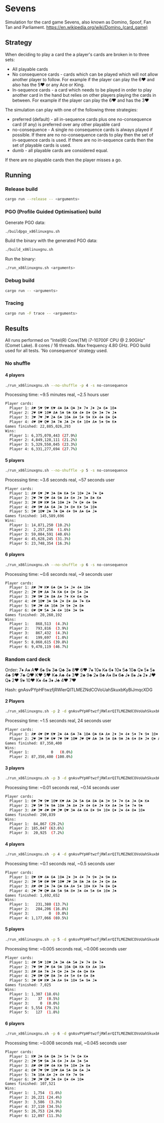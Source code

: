 # Sevens

Simulation for the card game Sevens, also known as Domino, Spoof, Fan Tan and Parliament.
<https://en.wikipedia.org/wiki/Domino_(card_game)>

## Strategy

When deciding to play a card the a player's cards are broken in to three sets:

* All playable cards
* No consequence cards - cards which can be played which will not allow another player to follow. For example if the player can play the 6♥ and also has the 5♥ or any Ace or King.
* In-sequence cards - a card which needs to be played in order to play another card in the hand but relies on other players playing the cards in between. For example if the player can play the 6♥ and has the 3♥

The simulation can play with one of the following three strategies:

* preferred (default) - all in-sequence cards plus one no-consequence card (if any) is preferred over any other playable card
* no-consequence - A single no consequence cards is always played if possible. If there are no no-consequence cards to play then the set of in-sequence cards is used. If there are no in-sequence cards then the set of playable cards is used.
* dumb - all playable cards are considered equal.

If there are no playable cards then the player misses a go.

## Running

### Release build

```sh
cargo run --release -- <arguments>
```

### PGO (Profile Guided Optimisation) build

Generate PGO data:

```sh
./buildpgo_x86linuxgnu.sh
```

Build the binary with the generated PGO data:

```sh
./build_x86linuxgnu.sh
```

Run the binary:

```sh
./run_x86linuxgnu.sh <arguments>
```

### Debug build

```sh
cargo run -- <arguments>
```

### Tracing

```sh
cargo run -F trace -- <arguments>
```

## Results

All runs performed on "Intel(R) Core(TM) i7-10700F CPU @ 2.90GHz" (Comet Lake). 8 cores / 16 threads. Max frequency 4.80 GHz.
PGO build used for all tests.
'No consequence' strategy used.

### No shuffle

#### 4 players

```sh
./run_x86linuxgnu.sh --no-shuffle -p 4 -s no-consequence
```

Processing time: ~9.5 minutes real, ~2.5 hours user

```sh
Player cards:
  Player 1: A♥ 5♥ 9♥ K♥ 4♣ 8♣ Q♣ 3♦ 7♦ J♦ 2♠ 6♠ 10♠
  Player 2: 2♥ 6♥ 10♥ A♣ 5♣ 9♣ K♣ 4♦ 8♦ Q♦ 3♠ 7♠ J♠
  Player 3: 3♥ 7♥ J♥ 2♣ 6♣ 10♣ A♦ 5♦ 9♦ K♦ 4♠ 8♠ Q♠
  Player 4: 4♥ 8♥ Q♥ 3♣ 7♣ J♣ 2♦ 6♦ 10♦ A♠ 5♠ 9♠ K♠
Games finished: 22,885,026,293
Wins:
  Player 1: 6,375,070,443 (27.9%)
  Player 2: 4,849,128,111 (21.2%)
  Player 3: 5,329,550,045 (23.3%)
  Player 4: 6,331,277,694 (27.7%)
```

#### 5 players

```sh
./run_x86linuxgnu.sh --no-shuffle -p 5 -s no-consequence
```

Processing time: ~3.6 seconds real, ~57 seconds user

```sh
Player cards:
  Player 1: A♥ 6♥ J♥ 3♣ 8♣ K♣ 5♦ 10♦ 2♠ 7♠ Q♠
  Player 2: 2♥ 7♥ Q♥ 4♣ 9♣ A♦ 6♦ J♦ 3♠ 8♠ K♠
  Player 3: 3♥ 8♥ K♥ 5♣ 10♣ 2♦ 7♦ Q♦ 4♠ 9♠
  Player 4: 4♥ 9♥ A♣ 6♣ J♣ 3♦ 8♦ K♦ 5♠ 10♠
  Player 5: 5♥ 10♥ 2♣ 7♣ Q♣ 4♦ 9♦ A♠ 6♠ J♠
Games finished: 145,589,696
Wins:
  Player 1: 14,871,250 (10.2%)
  Player 2:  2,257,256  (1.6%)
  Player 3: 59,084,591 (40.6%)
  Player 4: 45,628,245 (31.3%)
  Player 5: 23,748,354 (16.3%)
```

#### 6 players

```sh
./run_x86linuxgnu.sh --no-shuffle -p 6 -s no-consequence
```

Processing time: ~0.6 seconds real, ~9 seconds user

```sh
Player cards:
  Player 1: A♥ 7♥ K♥ 6♣ Q♣ 5♦ J♦ 4♠ 10♠
  Player 2: 2♥ 8♥ A♣ 7♣ K♣ 6♦ Q♦ 5♠ J♠
  Player 3: 3♥ 9♥ 2♣ 8♣ A♦ 7♦ K♦ 6♠ Q♠
  Player 4: 4♥ 10♥ 3♣ 9♣ 2♦ 8♦ A♠ 7♠ K♠
  Player 5: 5♥ J♥ 4♣ 10♣ 3♦ 9♦ 2♠ 8♠
  Player 6: 6♥ Q♥ 5♣ J♣ 4♦ 10♦ 3♠ 9♠
Games finished: 20,260,192
Wins:
  Player 1:   868,513  (4.3%)
  Player 2:   793,816  (3.9%)
  Player 3:   867,432  (4.3%)
  Player 4:   199,697  (1.0%)
  Player 5: 8,060,615 (39.8%)
  Player 6: 9,470,119 (46.7%)
```

### Random card deck

Order: 7♦ A♠ A♥ 6♠ 9♠ 3♣ Q♣ 3♠ 8♥ 6♥ 7♠ 10♠ K♠ 6♦ 10♦ 5♣ 10♣ Q♦ 5♦ 5♠ 4♣ 9♥ 7♣ Q♥ K♥ 5♥ K♣ A♣ 4♦ 3♥ 2♣ 9♣ 2♠ 8♣ A♦ 8♦ 6♣ J♦ 8♠ J♠ 2♦ J♥ Q♠ 2♥ 9♦ 10♥ K♦ 4♠ 3♦ J♣ 4♥ 7♥

Hash: gnAsvPYpHFtwzfjRWlerQITLMEZNdCOVoUahSkuxbKyBiJmqcXDG

#### 2 Players

```sh
./run_x86linuxgnu.sh -p 2 -d gnAsvPYpHFtwzfjRWlerQITLMEZNdCOVoUahSkuxbKyBiJmqcXDG -s no-consequence
```

Processing time: ~1.5 seconds real, 24 seconds user

```sh
Player cards:
  Player 1: A♥ 4♥ 8♥ K♥ 2♣ 4♣ 6♣ 7♣ 10♣ Q♣ K♣ A♦ 2♦ 3♦ 4♦ 5♦ 7♦ 9♦ 10♦ K♦ 2♠ 7♠ 8♠ 9♠ Q♠ K♠
  Player 2: 2♥ 3♥ 5♥ 6♥ 7♥ 9♥ 10♥ J♥ Q♥ A♣ 3♣ 5♣ 8♣ 9♣ J♣ 6♦ 8♦ J♦ Q♦ A♠ 3♠ 4♠ 5♠ 6♠ 10♠ J♠
Games finished: 87,350,400
Wins:
  Player 1:          0   (0.0%)
  Player 2: 87,350,400 (100.0%)
```

#### 3 players

```sh
./run_x86linuxgnu.sh -p 3 -d gnAsvPYpHFtwzfjRWlerQITLMEZNdCOVoUahSkuxbKyBiJmqcXDG -s no-consequence
```

Processing time: ~0.01 seconds real, ~0.14 seconds user

```sh
Player cards:
  Player 1: 6♥ 7♥ 9♥ 10♥ K♥ A♣ 2♣ 5♣ 6♣ 8♣ Q♣ 3♦ 5♦ 7♦ 6♠ J♠ Q♠ K♠
  Player 2: 2♥ 5♥ 7♣ 9♣ 10♣ J♣ A♦ 2♦ 4♦ 6♦ J♦ K♦ A♠ 3♠ 5♠ 7♠ 9♠
  Player 3: A♥ 3♥ 4♥ 8♥ J♥ Q♥ 3♣ 4♣ K♣ 8♦ 9♦ 10♦ Q♦ 2♠ 4♠ 8♠ 10♠
Games finished: 290,839
Wins:
  Player 1:  84,867 (29.2%)
  Player 2: 185,047 (63.6%)
  Player 3:  20,925  (7.2%)
```

#### 4 players

```sh
./run_x86linuxgnu.sh -p 4 -d gnAsvPYpHFtwzfjRWlerQITLMEZNdCOVoUahSkuxbKyBiJmqcXDG -s no-consequence
```

Processing time: ~0.1 seconds real, ~0.5 seconds user

```sh
Player cards:
  Player 1: 8♥ K♥ 4♣ 6♣ 10♣ 2♦ 3♦ 4♦ 7♦ 9♦ 2♠ 9♠ K♠
  Player 2: 3♥ 5♥ 6♥ 9♥ 10♥ J♥ 3♣ 8♣ J♣ 6♦ J♦ Q♦ A♠
  Player 3: A♥ 4♥ 2♣ 7♣ Q♣ K♣ A♦ 5♦ 10♦ K♦ 7♠ 8♠ Q♠
  Player 4: 2♥ 7♥ Q♥ A♣ 5♣ 9♣ 8♦ 3♠ 4♠ 5♠ 6♠ 10♠ J♠
Games finished: 1,692,652
Wins:
  Player 1:   231,380 (13.7%)
  Player 2:   284,206 (16.8%)
  Player 3:         0  (0.0%)
  Player 4: 1,177,066 (69.5%)
```

#### 5 players

```sh
./run_x86linuxgnu.sh -p 5 -d gnAsvPYpHFtwzfjRWlerQITLMEZNdCOVoUahSkuxbKyBiJmqcXDG -s no-consequence
```

Processing time: ~0.005 seconds real, ~0.006 seconds user

```sh
Player cards:
  Player 1: 4♥ 5♥ 10♥ 2♣ 3♣ 4♣ 5♣ 2♦ 7♦ 8♦ 7♠
  Player 2: 7♥ 9♥ J♥ 6♣ 9♣ 10♣ Q♣ K♣ K♦ A♠ 10♠
  Player 3: A♥ A♣ 7♣ J♦ Q♦ 2♠ 3♠ 4♠ Q♠ K♠
  Player 4: 2♥ 8♥ Q♥ 8♣ 3♦ 4♦ 5♦ 6♦ 6♠ 8♠
  Player 5: 3♥ 6♥ K♥ J♣ A♦ 9♦ 10♦ 5♠ 9♠ J♠
Games finished: 7,025
Wins:
  Player 1: 1,307 (18.6%)
  Player 2:    37  (0.5%)
  Player 3:     0  (0.0%)
  Player 4: 5,554 (79.1%)
  Player 5:   127  (1.8%)
```

#### 6 players

```sh
./run_x86linuxgnu.sh -p 6 -d gnAsvPYpHFtwzfjRWlerQITLMEZNdCOVoUahSkuxbKyBiJmqcXDG -s no-consequence
```

Processing time: ~0.008 seconds real, ~0.045 seconds user

```sh
Player cards:
  Player 1: K♥ 2♣ 6♣ Q♣ 3♦ 5♦ 7♦ Q♠ K♠
  Player 2: 2♥ 5♥ 9♣ J♣ 6♦ J♦ A♠ 3♠ 5♠
  Player 3: A♥ 4♥ 8♥ 4♣ K♣ 9♦ 10♦ 2♠ 8♠
  Player 4: 6♥ 7♥ 9♥ 10♥ A♣ 5♣ 8♣ 6♠ J♠
  Player 5: 7♣ 10♣ A♦ 2♦ 4♦ K♦ 7♠ 9♠
  Player 6: 3♥ J♥ Q♥ 3♣ 8♦ Q♦ 4♠ 10♠
Games finished: 107,521
Wins:
  Player 1:  1,754  (1.6%)
  Player 2: 26,221 (24.4%)
  Player 3:  3,586  (3.3%)
  Player 4: 37,110 (34.5%)
  Player 5: 26,753 (24.9%)
  Player 6: 12,097 (11.3%)
```
